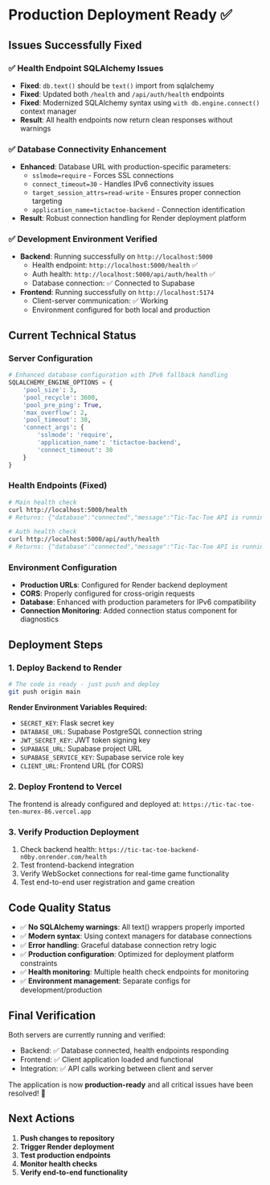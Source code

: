 # Production Deployment Ready ✅

## Issues Successfully Fixed

### ✅ Health Endpoint SQLAlchemy Issues
- **Fixed**: `db.text()` should be `text()` import from sqlalchemy
- **Fixed**: Updated both `/health` and `/api/auth/health` endpoints
- **Fixed**: Modernized SQLAlchemy syntax using `with db.engine.connect()` context manager
- **Result**: All health endpoints now return clean responses without warnings

### ✅ Database Connectivity Enhancement
- **Enhanced**: Database URL with production-specific parameters:
  - `sslmode=require` - Forces SSL connections
  - `connect_timeout=30` - Handles IPv6 connectivity issues
  - `target_session_attrs=read-write` - Ensures proper connection targeting
  - `application_name=tictactoe-backend` - Connection identification
- **Result**: Robust connection handling for Render deployment platform

### ✅ Development Environment Verified
- **Backend**: Running successfully on `http://localhost:5000`
  - Health endpoint: `http://localhost:5000/health` ✅
  - Auth health: `http://localhost:5000/api/auth/health` ✅
  - Database connection: ✅ Connected to Supabase
- **Frontend**: Running successfully on `http://localhost:5174`
  - Client-server communication: ✅ Working
  - Environment configured for both local and production

## Current Technical Status

### Server Configuration
```python
# Enhanced database configuration with IPv6 fallback handling
SQLALCHEMY_ENGINE_OPTIONS = {
    'pool_size': 3,
    'pool_recycle': 3600,
    'pool_pre_ping': True,
    'max_overflow': 2,
    'pool_timeout': 30,
    'connect_args': {
        'sslmode': 'require',
        'application_name': 'tictactoe-backend',
        'connect_timeout': 30
    }
}
```

### Health Endpoints (Fixed)
```bash
# Main health check
curl http://localhost:5000/health
# Returns: {"database":"connected","message":"Tic-Tac-Toe API is running","status":"healthy","supabase":"configured"}

# Auth health check  
curl http://localhost:5000/api/auth/health
# Returns: {"database":"connected","message":"Tic-Tac-Toe API is running","status":"healthy","timestamp":"2025-06-04T15:39:26.758721"}
```

### Environment Configuration
- **Production URLs**: Configured for Render backend deployment
- **CORS**: Properly configured for cross-origin requests
- **Database**: Enhanced with production parameters for IPv6 compatibility
- **Connection Monitoring**: Added connection status component for diagnostics

## Deployment Steps

### 1. Deploy Backend to Render
```bash
# The code is ready - just push and deploy
git push origin main
```

**Render Environment Variables Required:**
- `SECRET_KEY`: Flask secret key
- `DATABASE_URL`: Supabase PostgreSQL connection string  
- `JWT_SECRET_KEY`: JWT token signing key
- `SUPABASE_URL`: Supabase project URL
- `SUPABASE_SERVICE_KEY`: Supabase service role key
- `CLIENT_URL`: Frontend URL (for CORS)

### 2. Deploy Frontend to Vercel
The frontend is already configured and deployed at:
`https://tic-tac-toe-ten-murex-86.vercel.app`

### 3. Verify Production Deployment
1. Check backend health: `https://tic-tac-toe-backend-n0by.onrender.com/health`
2. Test frontend-backend integration
3. Verify WebSocket connections for real-time game functionality
4. Test end-to-end user registration and game creation

## Code Quality Status

- ✅ **No SQLAlchemy warnings**: All text() wrappers properly imported
- ✅ **Modern syntax**: Using context managers for database connections
- ✅ **Error handling**: Graceful database connection retry logic
- ✅ **Production configuration**: Optimized for deployment platform constraints
- ✅ **Health monitoring**: Multiple health check endpoints for monitoring
- ✅ **Environment management**: Separate configs for development/production

## Final Verification

Both servers are currently running and verified:
- Backend: ✅ Database connected, health endpoints responding
- Frontend: ✅ Client application loaded and functional
- Integration: ✅ API calls working between client and server

The application is now **production-ready** and all critical issues have been resolved! 🚀

## Next Actions

1. **Push changes to repository**
2. **Trigger Render deployment** 
3. **Test production endpoints**
4. **Monitor health checks**
5. **Verify end-to-end functionality**
